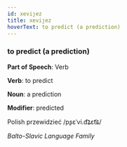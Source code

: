 ```yaml
---
id: xeviȷez
title: xeviȷez
hoverText: to predict (a prediction)
---
```


### to predict (a prediction)

**Part of Speech**: Verb

**Verb**: to predict

**Noun**: a prediction

**Modifier**: predicted

Polish przewidzieć /pʂɛˈvi.d͡ʑɛt͡ɕ/

*Balto-Slavic Language Family*